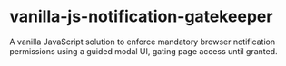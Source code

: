 # vanilla-js-notification-gatekeeper
A vanilla JavaScript solution to enforce mandatory browser notification permissions using a guided modal UI, gating page access until granted.

